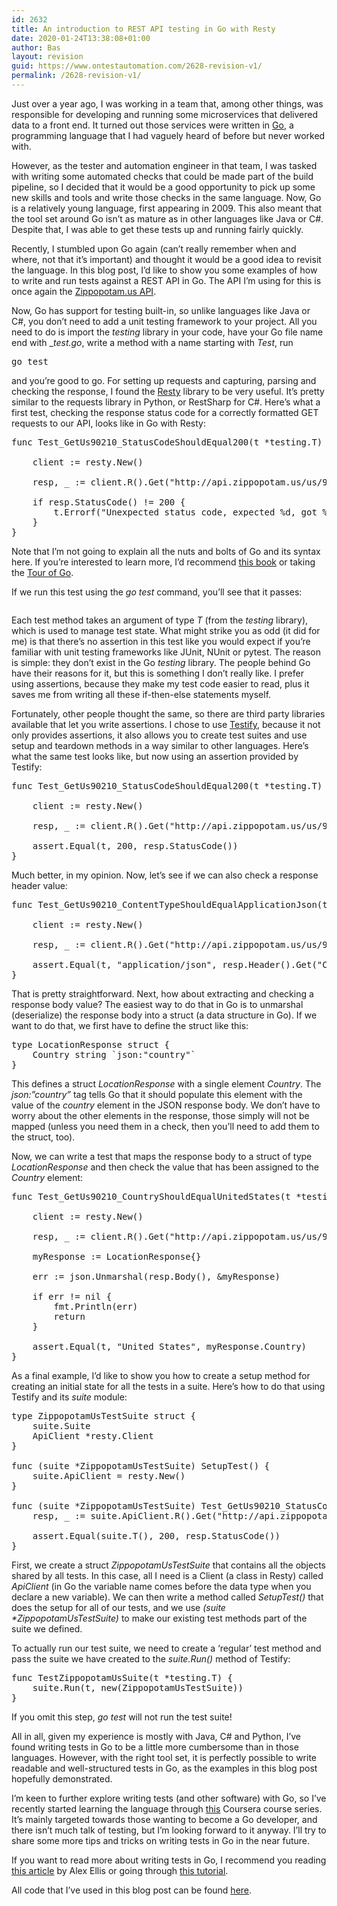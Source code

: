 ```yaml
---
id: 2632
title: An introduction to REST API testing in Go with Resty
date: 2020-01-24T13:38:08+01:00
author: Bas
layout: revision
guid: https://www.ontestautomation.com/2628-revision-v1/
permalink: /2628-revision-v1/
---
```

Just over a year ago, I was working in a team that, among other things, was responsible for developing and running some microservices that delivered data to a front end. It turned out those services were written in <a href="https://en.wikipedia.org/wiki/Go_(programming_language)" target="_blank" rel="noreferrer noopener" aria-label="Go (opens in a new tab)">Go</a>, a programming language that I had vaguely heard of before but never worked with.

However, as the tester and automation engineer in that team, I was tasked with writing some automated checks that could be made part of the build pipeline, so I decided that it would be a good opportunity to pick up some new skills and tools and write those checks in the same language. Now, Go is a relatively young language, first appearing in 2009. This also meant that the tool set around Go isn&#8217;t as mature as in other languages like Java or C#. Despite that, I was able to get these tests up and running fairly quickly.

Recently, I stumbled upon Go again (can&#8217;t really remember when and where, not that it&#8217;s important) and thought it would be a good idea to revisit the language. In this blog post, I&#8217;d like to show you some examples of how to write and run tests against a REST API in Go. The API I&#8217;m using for this is once again the <a href="http://api.zippopotam.us/" target="_blank" rel="noreferrer noopener" aria-label="Zippopotam.us API (opens in a new tab)">Zippopotam.us API</a>.

Now, Go has support for testing built-in, so unlike languages like Java or C#, you don&#8217;t need to add a unit testing framework to your project. All you need to do is import the _testing_ library in your code, have your Go file name end with __test.go_, write a method with a name starting with _Test_, run

<pre class="wp-block-preformatted">go test</pre>

and you&#8217;re good to go. For setting up requests and capturing, parsing and checking the response, I found the <a rel="noreferrer noopener" aria-label="Resty (opens in a new tab)" href="https://github.com/go-resty/resty" target="_blank">Resty</a> library to be very useful. It&#8217;s pretty similar to the requests library in Python, or RestSharp for C#. Here&#8217;s what a first test, checking the response status code for a correctly formatted GET requests to our API, looks like in Go with Resty:

<pre class="EnlighterJSRAW" data-enlighter-language="cpp" data-enlighter-theme="" data-enlighter-highlight="" data-enlighter-linenumbers="" data-enlighter-lineoffset="" data-enlighter-title="" data-enlighter-group="">func Test_GetUs90210_StatusCodeShouldEqual200(t *testing.T) {

	client := resty.New()

	resp, _ := client.R().Get("http://api.zippopotam.us/us/90210")

	if resp.StatusCode() != 200 {
		t.Errorf("Unexpected status code, expected %d, got %d instead", 200, resp.StatusCode())
	}
}</pre>

Note that I&#8217;m not going to explain all the nuts and bolts of Go and its syntax here. If you&#8217;re interested to learn more, I&#8217;d recommend <a rel="noreferrer noopener" aria-label="this book (opens in a new tab)" href="https://www.amazon.com/Programming-Language-Addison-Wesley-Professional-Computing/dp/0134190440" target="_blank">this book</a> or taking the <a rel="noreferrer noopener" aria-label="Tour of Go (opens in a new tab)" href="https://tour.golang.org/welcome/1" target="_blank">Tour of Go</a>.

If we run this test using the _go test_ command, you&#8217;ll see that it passes:<figure class="wp-block-image size-large">

<img src="https://www.ontestautomation.com/wp-content/uploads/2020/01/go_test_console_output.png" alt="" class="wp-image-2630" srcset="https://www.ontestautomation.com/wp-content/uploads/2020/01/go_test_console_output.png 582w, https://www.ontestautomation.com/wp-content/uploads/2020/01/go_test_console_output-300x47.png 300w" sizes="(max-width: 582px) 100vw, 582px" /> </figure> 

Each test method takes an argument of type _T_ (from the _testing_ library), which is used to manage test state. What might strike you as odd (it did for me) is that there&#8217;s no assertion in this test like you would expect if you&#8217;re familiar with unit testing frameworks like JUnit, NUnit or pytest. The reason is simple: they don&#8217;t exist in the Go _testing_ library. The people behind Go have their reasons for it, but this is something I don&#8217;t really like. I prefer using assertions, because they make my test code easier to read, plus it saves me from writing all these if-then-else statements myself.

Fortunately, other people thought the same, so there are third party libraries available that let you write assertions. I chose to use <a rel="noreferrer noopener" aria-label="Testify (opens in a new tab)" href="https://github.com/stretchr/testify" target="_blank">Testify</a>, because it not only provides assertions, it also allows you to create test suites and use setup and teardown methods in a way similar to other languages. Here&#8217;s what the same test looks like, but now using an assertion provided by Testify:

<pre class="EnlighterJSRAW" data-enlighter-language="cpp" data-enlighter-theme="" data-enlighter-highlight="" data-enlighter-linenumbers="" data-enlighter-lineoffset="" data-enlighter-title="" data-enlighter-group="">func Test_GetUs90210_StatusCodeShouldEqual200(t *testing.T) {

	client := resty.New()

	resp, _ := client.R().Get("http://api.zippopotam.us/us/90210")

	assert.Equal(t, 200, resp.StatusCode())
}</pre>

Much better, in my opinion. Now, let&#8217;s see if we can also check a response header value:

<pre class="EnlighterJSRAW" data-enlighter-language="cpp" data-enlighter-theme="" data-enlighter-highlight="" data-enlighter-linenumbers="" data-enlighter-lineoffset="" data-enlighter-title="" data-enlighter-group="">func Test_GetUs90210_ContentTypeShouldEqualApplicationJson(t *testing.T) {

	client := resty.New()

	resp, _ := client.R().Get("http://api.zippopotam.us/us/90210")

	assert.Equal(t, "application/json", resp.Header().Get("Content-Type"))
}</pre>

That is pretty straightforward. Next, how about extracting and checking a response body value? The easiest way to do that in Go is to unmarshal (deserialize) the response body into a struct (a data structure in Go). If we want to do that, we first have to define the struct like this:

<pre class="EnlighterJSRAW" data-enlighter-language="cpp" data-enlighter-theme="" data-enlighter-highlight="" data-enlighter-linenumbers="" data-enlighter-lineoffset="" data-enlighter-title="" data-enlighter-group="">type LocationResponse struct {
	Country string `json:"country"`
}</pre>

This defines a struct _LocationResponse_ with a single element _Country_. The _json:&#8221;country&#8221;_ tag tells Go that it should populate this element with the value of the _country_ element in the JSON response body. We don&#8217;t have to worry about the other elements in the response, those simply will not be mapped (unless you need them in a check, then you&#8217;ll need to add them to the struct, too).

Now, we can write a test that maps the response body to a struct of type _LocationResponse_ and then check the value that has been assigned to the _Country_ element:

<pre class="EnlighterJSRAW" data-enlighter-language="cpp" data-enlighter-theme="" data-enlighter-highlight="" data-enlighter-linenumbers="" data-enlighter-lineoffset="" data-enlighter-title="" data-enlighter-group="">func Test_GetUs90210_CountryShouldEqualUnitedStates(t *testing.T) {

	client := resty.New()

	resp, _ := client.R().Get("http://api.zippopotam.us/us/90210")

	myResponse := LocationResponse{}

	err := json.Unmarshal(resp.Body(), &myResponse)

	if err != nil {
		fmt.Println(err)
		return
	}

	assert.Equal(t, "United States", myResponse.Country)
}</pre>

As a final example, I&#8217;d like to show you how to create a setup method for creating an initial state for all the tests in a suite. Here&#8217;s how to do that using Testify and its _suite_ module:

<pre class="EnlighterJSRAW" data-enlighter-language="cpp" data-enlighter-theme="" data-enlighter-highlight="" data-enlighter-linenumbers="" data-enlighter-lineoffset="" data-enlighter-title="" data-enlighter-group="">type ZippopotamUsTestSuite struct {
	suite.Suite
	ApiClient *resty.Client
}

func (suite *ZippopotamUsTestSuite) SetupTest() {
	suite.ApiClient = resty.New()
}

func (suite *ZippopotamUsTestSuite) Test_GetUs90210_StatusCodeShouldEqual200() {
	resp, _ := suite.ApiClient.R().Get("http://api.zippopotam.us/us/90210")

	assert.Equal(suite.T(), 200, resp.StatusCode())
}</pre>

First, we create a struct _ZippopotamUsTestSuite_ that contains all the objects shared by all tests. In this case, all I need is a Client (a class in Resty) called _ApiClient_ (in Go the variable name comes before the data type when you declare a new variable). We can then write a method called _SetupTest()_ that does the setup for all of our tests, and we use _(suite *ZippopotamUsTestSuite)_ to make our existing test methods part of the suite we defined.

To actually run our test suite, we need to create a &#8216;regular&#8217; test method and pass the suite we have created to the _suite.Run()_ method of Testify:

<pre class="EnlighterJSRAW" data-enlighter-language="cpp" data-enlighter-theme="" data-enlighter-highlight="" data-enlighter-linenumbers="" data-enlighter-lineoffset="" data-enlighter-title="" data-enlighter-group="">func TestZippopotamUsSuite(t *testing.T) {
	suite.Run(t, new(ZippopotamUsTestSuite))
}</pre>

If you omit this step, _go test_ will not run the test suite!

All in all, given my experience is mostly with Java, C# and Python, I&#8217;ve found writing tests in Go to be a little more cumbersome than in those languages. However, with the right tool set, it is perfectly possible to write readable and well-structured tests in Go, as the examples in this blog post hopefully demonstrated.

I&#8217;m keen to further explore writing tests (and other software) with Go, so I&#8217;ve recently started learning the language through <a rel="noreferrer noopener" aria-label="this (opens in a new tab)" href="https://www.coursera.org/specializations/google-golang" target="_blank">this</a> Coursera course series. It&#8217;s mainly targeted towards those wanting to become a Go developer, and there isn&#8217;t much talk of testing, but I&#8217;m looking forward to it anyway. I&#8217;ll try to share some more tips and tricks on writing tests in Go in the near future.

If you want to read more about writing tests in Go, I recommend you reading <a rel="noreferrer noopener" aria-label="this article (opens in a new tab)" href="https://blog.alexellis.io/golang-writing-unit-tests/" target="_blank">this article</a> by Alex Ellis or going through <a href="https://quii.gitbook.io/learn-go-with-tests/" target="_blank" rel="noreferrer noopener" aria-label="this tutorial (opens in a new tab)">this tutorial</a>.

All code that I&#8217;ve used in this blog post can be found <a href="https://github.com/basdijkstra/ota-examples/tree/master/golang-resty" target="_blank" rel="noreferrer noopener" aria-label="here (opens in a new tab)">here</a>.
